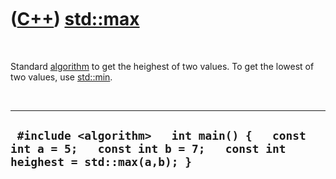 



 

 

 

 

 

([C++](Cpp.htm)) [std::max](CppMax.htm)
=======================================

 

Standard [algorithm](CppAlgorithm.htm) to get the heighest of two
values. To get the lowest of two values, use [std::min](CppMin.htm).

 

  ----------------------------------------------------------------------------------------------------------------------
  ` #include <algorithm>   int main() {   const int a = 5;   const int b = 7;   const int heighest = std::max(a,b); }`
  ----------------------------------------------------------------------------------------------------------------------

 

 

 

 

 





 



